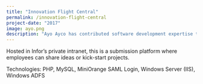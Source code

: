 ```yaml
---
title: "Innovation Flight Central"
permalink: /innovation-flight-central
project-date: "2017"
image: ayo.png
description: "Ayo Ayco has contributed software development expertise to UPLB, DOST, Infor, and various government-funded projects such as University of the Philippines’ National Operational Assessment of Hazards and Ateneo’s Cloud-Based Intelligent Total Analysis System."
---
```

Hosted in Infor’s private intranet, this is a submission platform where employees can share ideas or kick-start projects.

Technologies: PHP, MySQL, MiniOrange SAML Login, Windows Server (IIS), Windows ADFS
